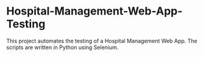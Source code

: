 # Hospital-Management-Web-App-Testing
This project automates the testing of a Hospital Management Web App. The scripts are written in Python using Selenium.
